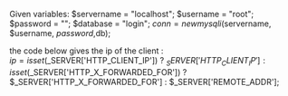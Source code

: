 Given variables:
  $servername = "localhost";
  $username = "root";
  $password = "";
  $database = "login";
  $conn = new mysqli($servername, $username, $password,$db);
  
  
  the code below gives the ip of the client :<br>
      $ip = isset($_SERVER['HTTP_CLIENT_IP']) ? $_SERVER['HTTP_CLIENT_IP'] : isset($_SERVER['HTTP_X_FORWARDED_FOR']) ? $_SERVER['HTTP_X_FORWARDED_FOR'] : $_SERVER['REMOTE_ADDR'];
  

